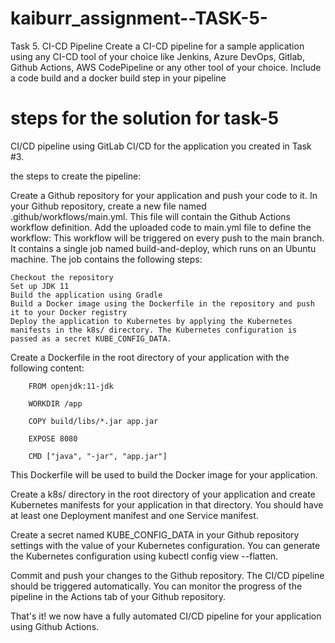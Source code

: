 # kaiburr_assignment--TASK-5-
Task 5. CI-CD Pipeline
Create a CI-CD pipeline for a sample application using any CI-CD tool of your choice like
Jenkins, Azure DevOps, Gitlab, Github Actions, AWS CodePipeline or any other tool of your
choice. Include a code build and a docker build step in your pipeline

# steps for the solution for task-5
CI/CD pipeline using GitLab CI/CD for the application you created in Task #3.

the steps to create the pipeline:

Create a Github repository for your application and push your code to it.
In your Github repository, create a new file named .github/workflows/main.yml. This file will contain the Github Actions workflow definition.
Add the uploaded code to main.yml file to define the workflow:
This workflow will be triggered on every push to the main branch. It contains a single job named build-and-deploy, which runs on an Ubuntu machine. The job contains the following steps:

    Checkout the repository
    Set up JDK 11
    Build the application using Gradle
    Build a Docker image using the Dockerfile in the repository and push it to your Docker registry
    Deploy the application to Kubernetes by applying the Kubernetes manifests in the k8s/ directory. The Kubernetes configuration is passed as a secret KUBE_CONFIG_DATA.


Create a Dockerfile in the root directory of your application with the following content:

        FROM openjdk:11-jdk

        WORKDIR /app

        COPY build/libs/*.jar app.jar

        EXPOSE 8080

        CMD ["java", "-jar", "app.jar"]

This Dockerfile will be used to build the Docker image for your application.

Create a k8s/ directory in the root directory of your application and create Kubernetes manifests for your application in that directory. You should have at least one Deployment manifest and one Service manifest.

Create a secret named KUBE_CONFIG_DATA in your Github repository settings with the value of your Kubernetes configuration. You can generate the Kubernetes configuration using kubectl config view --flatten.

Commit and push your changes to the Github repository. The CI/CD pipeline should be triggered automatically. You can monitor the progress of the pipeline in the Actions tab of your Github repository.

That's it! we now have a fully automated CI/CD pipeline for your application using Github Actions.

